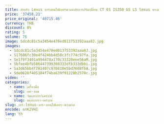 ```yaml
---
title: สําหรับ Lexus คาร์บอนไฟเบอร์พวงมาลัยการปรับเปลี่ยน CT ES IS350 GS LS lexus พวงมาลัย lexus Ct200h
price: '37458.21'
price_original: '40715.46'
currency: THB
discount: 8%
rating: 5
volume: 76
image: Sdcdc81c5a3454e478ed013753392aaa8J.jpg
images:
  - Sdcdc81c5a3454e478ed013753392aaa8J.jpg
  - S17606fc30e4f424bb4d50c3fc774c97fa.jpg
  - Se1f9f3401a994478a170c33320eee56aM.jpg
  - Sbfee4bfb586447399360333dfb333dbbi.jpg
  - Sa3d65bbdf781407c976810e5bd7608fbA.jpg
  - Sde0626f405184f74ba639f91228b2570c.jpg
video: ''
categories:
  - name: เครื่องมือ
    slug: เคร-องม
  - name: วัดและการวิเคราะห์
    slug: ดและการว-เคราะห
slug: าหร-lexus-คาร-บอนไฟเบอร-พวงมาล
encode: onK2VHI
lang: th
---
```

  